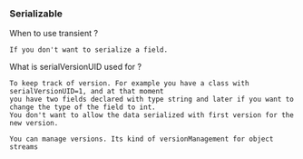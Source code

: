### Serializable

When to use transient ?

    If you don't want to serialize a field.

What is serialVersionUID used for ?

    To keep track of version. For example you have a class with serialVersionUID=1, and at that moment
    you have two fields declared with type string and later if you want to change the type of the field to int.
    You don't want to allow the data serialized with first version for the new version.

    You can manage versions. Its kind of versionManagement for object streams
 